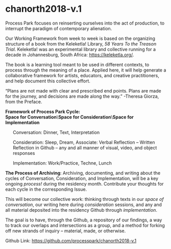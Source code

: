 # chanorth2018-v.1
Process Park focuses on reinserting ourselves into the act of production, to interrupt the paradigm of contemporary alienation.

Our Working Framework from week to week is based on the organizing structure of a book from the Keleketla! Library, <em>58 Years To the Treason Trial</em>. Keleketla! was an experimental library and collective running for a decade in Johannesburg, South Africa: https://keleketla.org/. 

The book is a learning tool meant to be used in different contexts, to process through the meaning of a place. Applied here, it will help generate a collaborative framework for artists, educators, and creative practitioners, and help document this collective effort.

“Plans are not made with clear and prescribed end points. Plans are made for the journey, and decisions are made along the way.” -Theresa Giorza, from the Preface.   
 	
<strong>Framework of Process Park Cycle:</strong>                                                                 	           	
<strong>Space for Conversation</strong>\\<strong>Space for Consideration</strong>\\<strong>Space for Implementation</strong>

<ul>Conversation: Dinner, Text, Interpretation</ul>
<ul>Consideration: Sleep, Dream, Associate: Verbal Reflection – Written Reflection in Github – any and all manner of visual, video, and object responses</ul>
<ul>Implementation: Work/Practice, Techne, Lunch</ul>

<p><strong>The Process of Archiving</strong>: Archiving, documenting, and writing about the cycles of Conversation, Consideration, and Implementation, will be a key ongoing <em>process!</em> during the residency month. Contribute your thoughts for each cycle in the corresponding Issue. 
 
This will become our collective work: thinking through texts in our <em>space of conversation</em>, our writing here during <em>consideration</em> sessions, and any and all material deposited into the residency Github through <em>implementation</em>. 

The goal is to have, through the Github, a repository of our findings, a way to track our overlaps and intersections as a group, and a method for forking off new strands of inquiry – material, made, or otherwise.

Github Link: https://github.com/processpark/chanorth2018-v.1


